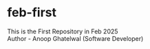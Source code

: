 # feb-first
This is the First Repository in Feb 2025
<br/>
Author - Anoop Ghatelwal (Software Developer)
